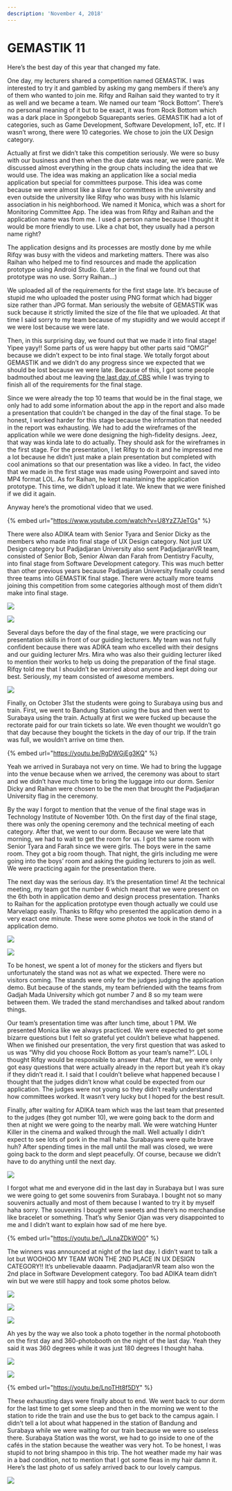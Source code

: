 ```yaml
---
description: 'November 4, 2018'
---
```


# GEMASTIK 11

Here’s the best day of this year that changed my fate.

One day, my lecturers shared a competition named GEMASTIK. I was interested to try it and gambled by asking my gang members if there’s any of them who wanted to join me. Rifqy and Raihan said they wanted to try it as well and we became a team. We named our team “Rock Bottom”. There’s no personal meaning of it but to be exact, it was from Rock Bottom which was a dark place in Spongebob Squarepants series. GEMASTIK had a lot of categories, such as Game Development, Software Development, IoT, etc. If I wasn’t wrong, there were 10 categories. We chose to join the UX Design category.

Actually at first we didn’t take this competition seriously. We were so busy with our business and then when the due date was near, we were panic. We discussed almost everything in the group chats including the idea that we would use. The idea was making an application like a social media application but special for committees purpose. This idea was come because we were almost like a slave for committees in the university and even outside the university like Rifqy who was busy with his Islamic association in his neighborhood. We named it Monica, which was a short for Monitoring Committee App. The idea was from Rifqy and Raihan and the application name was from me. I used a person name because I thought it would be more friendly to use. Like a chat bot, they usually had a person name right?

The application designs and its processes are mostly done by me while Rifqy was busy with the videos and marketing matters. There was also Raihan who helped me to find resources and made the application prototype using Android Studio. \(Later in the final we found out that prototype was no use. Sorry Raihan…\)

We uploaded all of the requirements for the first stage late. It’s because of stupid me who uploaded the poster using PNG format which had bigger size rather than JPG format. Man seriously the website of GEMASTIK was suck because it strictly limited the size of the file that we uploaded. At that time I said sorry to my team because of my stupidity and we would accept if we were lost because we were late.

Then, in this surprising day, we found out that we made it into final stage! Yipee yayy!! Some parts of us were happy but other parts said “OMG!” because we didn’t expect to be into final stage. We totally forgot about GEMASTIK and we didn’t do any progress since we expected that we should be lost because we were late. Because of this, I got some people badmouthed about me leaving [the last day of CBS](../10/im-sorry-cbs-2018.md) while I was trying to finish all of the requirements for the final stage.

Since we were already the top 10 teams that would be in the final stage, we only had to add some information about the app in the report and also made a presentation that couldn’t be changed in the day of the final stage. To be honest, I worked harder for this stage because the information that needed in the report was exhausting. We had to add the wireframes of the application while we were done designing the high-fidelity designs. Jeez, that way was kinda late to do actually. They should ask for the wireframes in the first stage. For the presentation, I let Rifqy to do it and he impressed me a lot because he didn’t just make a plain presentation but completed with cool animations so that our presentation was like a video. In fact, the video that we made in the first stage was made using Powerpoint and saved into MP4 format LOL. As for Raihan, he kept maintaining the application prototype. This time, we didn’t upload it late. We knew that we were finished if we did it again.

Anyway here’s the promotional video that we used.

{% embed url="https://www.youtube.com/watch?v=U8YzZ7JeTGs" %}

There were also ADIKA team with Senior Tyara and Senior Dicky as the members who made into final stage of UX Design category. Not just UX Design category but Padjadjaran University also sent PadjadjaranVR team, consisted of Senior Bob, Senior Alwan dan Farah from Dentistry Faculty, into final stage from Software Development category. This was much better than other previous years because Padjadjaran University finally could send three teams into GEMASTIK final stage. There were actually more teams joining this competition from some categories although most of them didn’t make into final stage.

![](../../.gitbook/assets/whatsapp-image-2018-11-07-at-14.07.52.jpeg)

![](../../.gitbook/assets/whatsapp-image-2018-10-31-at-10.25.43.jpeg)

Several days before the day of the final stage, we were practicing our presentation skills in front of our guiding lecturers. My team was not fully confident because there was ADIKA team who excelled with their designs and our guiding lecturer Mrs. Mira who was also their guiding lecturer liked to mention their works to help us doing the preparation of the final stage. Rifqy told me that I shouldn’t be worried about anyone and kept doing our best. Seriously, my team consisted of awesome members.

![](../../.gitbook/assets/whatsapp-image-2018-10-31-at-13.36.46.jpeg)

Finally, on October 31st the students were going to Surabaya using bus and train. First, we went to Bandung Station using the bus and then went to Surabaya using the train. Actually at first we were fucked up because the rectorate paid for our train tickets so late. We even thought we wouldn’t go that day because they bought the tickets in the day of our trip. If the train was full, we wouldn’t arrive on time then.

{% embed url="https://youtu.be/RgDWGjEg3KQ" %}

Yeah we arrived in Surabaya not very on time. We had to bring the luggage into the venue because when we arrived, the ceremony was about to start and we didn’t have much time to bring the luggage into our dorm. Senior Dicky and Raihan were chosen to be the men that brought the Padjadjaran University flag in the ceremony.

By the way I forgot to mention that the venue of the final stage was in Technology Institute of November 10th. On the first day of the final stage, there was only the opening ceremony and the technical meeting of each category. After that, we went to our dorm. Because we were late that morning, we had to wait to get the room for us. I got the same room with Senior Tyara and Farah since we were girls. The boys were in the same room. They got a big room though. That night, the girls including me were going into the boys’ room and asking the guiding lecturers to join as well. We were practicing again for the presentation there.

The next day was the serious day. It’s the presentation time! At the technical meeting, my team got the number 6 which meant that we were present on the 6th both in application demo and design process presentation. Thanks to Raihan for the application prototype even though actually we could use Marvelapp easily. Thanks to Rifqy who presented the application demo in a very exact one minute. These were some photos we took in the stand of application demo.

![](../../.gitbook/assets/whatsapp-image-2018-11-02-at-09.22.20.jpeg)

![](../../.gitbook/assets/238439.jpg)

To be honest, we spent a lot of money for the stickers and flyers but unfortunately the stand was not as what we expected. There were no visitors coming. The stands were only for the judges judging the application demo. But because of the stands, my team befriended with the teams from Gadjah Mada University which got number 7 and 8 so my team were between them. We traded the stand merchandises and talked about random things.

Our team’s presentation time was after lunch time, about 1 PM. We presented Monica like we always practiced. We were expected to get some bizarre questions but I felt so grateful yet couldn’t believe what happened. When we finished our presentation, the very first question that was asked to us was “Why did you choose Rock Bottom as your team’s name?”. LOL I thought Rifqy would be responsible to answer that. After that, we were only got easy questions that were actually already in the report but yeah it’s okay if they didn’t read it. I said that I couldn’t believe what happened because I thought that the judges didn’t know what could be expected from our application. The judges were not young so they didn’t really understand how committees worked. It wasn’t very lucky but I hoped for the best result.

Finally, after waiting for ADIKA team which was the last team that presented to the judges \(they got number 10\), we were going back to the dorm and then at night we were going to the nearby mall. We were watching Hunter Killer in the cinema and walked through the mall. Well actually I didn’t expect to see lots of pork in the mall haha. Surabayans were quite brave huh? After spending times in the mall until the mall was closed, we were going back to the dorm and slept peacefully. Of course, because we didn’t have to do anything until the next day.

![](../../.gitbook/assets/whatsapp-image-2018-11-03-at-19.50.28.jpeg)

I forgot what me and everyone did in the last day in Surabaya but I was sure we were going to get some souvenirs from Surabaya. I bought not so many souvenirs actually and most of them because I wanted to try it by myself haha sorry. The souvenirs I bought were sweets and there’s no merchandise like bracelet or something. That’s why Senior Ojan was very disappointed to me and I didn’t want to explain how sad of me here bye.

{% embed url="https://youtu.be/\_JLnaZDkWO0" %}

The winners was announced at night of the last day. I didn’t want to talk a lot but WOOHOO MY TEAM WON THE 2ND PLACE IN UX DESIGN CATEGORY!! It’s unbelievable daaamn. PadjadjaranVR team also won the 2nd place in Software Development category. Too bad ADIKA team didn’t win but we were still happy and took some photos below.

![](../../.gitbook/assets/whatsapp-image-2018-11-03-at-23.03.34.jpeg)

![](../../.gitbook/assets/whatsapp-image-2018-11-03-at-23.06.36.jpeg)

![](../../.gitbook/assets/whatsapp-image-2018-11-06-at-09.15.00.jpeg)

Ah yes by the way we also took a photo together in the normal photobooth on the first day and 360-photobooth on the night of the last day. Yeah they said it was 360 degrees while it was just 180 degrees I thought haha.

![](../../.gitbook/assets/whatsapp-image-2018-11-01-at-12.24.25.jpeg)

![](../../.gitbook/assets/whatsapp-image-2018-11-01-at-12.33.22.jpeg)

{% embed url="https://youtu.be/LnoTHt8f5DY" %}

These exhausting days were finally about to end. We went back to our dorm for the last time to get some sleep and then in the morning we went to the station to ride the train and use the bus to get back to the campus again. I didn’t tell a lot about what happened in the station of Bandung and Surabaya while we were waiting for our train because we were so useless there. Surabaya Station was the worst, we had to go inside to one of the cafés in the station because the weather was very hot. To be honest, I was stupid to not bring shampoo in this trip. The hot weather made my hair was in a bad condition, not to mention that I got some fleas in my hair damn it. Here’s the last photo of us safely arrived back to our lovely campus.

![](../../.gitbook/assets/whatsapp-image-2018-11-05-at-11.05.43.jpeg)

